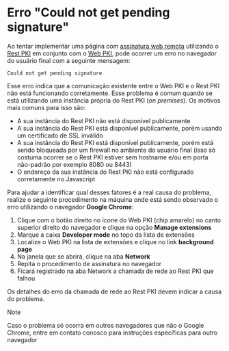 ﻿# Erro "Could not get pending signature"

Ao tentar implementar uma página com [assinatura web remota](../../pki-guide/web-signatures/remote.md) utilizando o [Rest PKI](../index.md) em conjunto com o [Web PKI](../../web-pki/index.md),
pode ocorrer um erro no navegador do usuário final com a seguinte mensagem:

```
Could not get pending signature
```

Esse erro indica que a comunicação existente entre o Web PKI e o Rest PKI não está funcionando corretamente. Esse problema é comum quando se
está utilizando uma instância própria do Rest PKI (*on premises*). Os motivos mais comuns para isso são:

* A sua instância do Rest PKI não está disponível publicamente
* A sua instância do Rest PKI está disponível publicamente, porém usando um certificado de SSL inválido
* A sua instância do Rest PKI está disponível publicamente, porém está sendo bloqueada por um firewall no ambiente do usuário final (isso só costuma ocorrer se o Rest PKI estiver sem hostname e/ou em porta não-padrão por exemplo 8080 ou 8443)
* O endereço da sua instância do Rest PKI não está configurado corretamente no Javascript

Para ajudar a identificar qual desses fatores é a real causa do problema, realize o seguinte procedimento na máquina onde está sendo observado o erro utilizando
o navegador **Google Chrome**:

1. Clique com o botão direito no ícone do Web PKI (chip amarelo) no canto superior direito do navegador e clique na opção **Manage extensions**
1. Marque a caixa **Developer mode** no topo da lista de extensões
1. Localize o Web PKI na lista de extensões e clique no link **background page**
1. Na janela que se abrirá, clique na aba **Network**
1. Repita o procedimento de assinatura no navegador
1. Ficará registrado na aba Network a chamada de rede ao Rest PKI que falhou

Os detalhes do erro da chamada de rede ao Rest PKI devem indicar a causa do problema.

> [!NOTE]
> Caso o problema só ocorra em outros navegadores que não o Google Chrome, entre em contato conosco para instruções específicas para
> outro navegador
